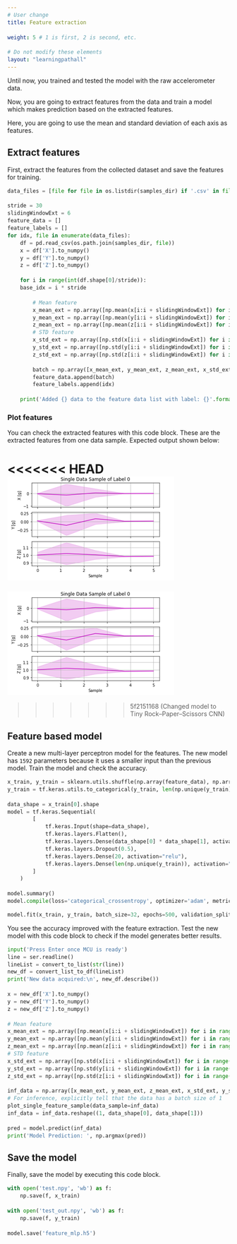 ```yaml
---
# User change
title: Feature extraction

weight: 5 # 1 is first, 2 is second, etc.

# Do not modify these elements
layout: "learningpathall"
---
```


Until now, you trained and tested the model with the raw accelerometer data.

Now, you are going to extract features from the data and train a model which makes prediction based on the extracted features.

Here, you are going to use the mean and standard deviation of each axis as features.

## Extract features

First, extract the features from the collected dataset and save the features for training.

```python
data_files = [file for file in os.listdir(samples_dir) if '.csv' in file]

stride = 30
slidingWindowExt = 6
feature_data = []
feature_labels = []
for idx, file in enumerate(data_files):
    df = pd.read_csv(os.path.join(samples_dir, file))
    x = df['X'].to_numpy()
    y = df['Y'].to_numpy()
    z = df['Z'].to_numpy()
    
    for i in range(int(df.shape[0]/stride)):
	base_idx = i * stride

        # Mean feature
        x_mean_ext = np.array([np.mean(x[i:i + slidingWindowExt]) for i in range(base_idx, base_idx + stride, slidingWindowExt)])
        y_mean_ext = np.array([np.mean(y[i:i + slidingWindowExt]) for i in range(base_idx, base_idx + stride, slidingWindowExt)])
        z_mean_ext = np.array([np.mean(z[i:i + slidingWindowExt]) for i in range(base_idx, base_idx + stride, slidingWindowExt)])
        # STD feature
        x_std_ext = np.array([np.std(x[i:i + slidingWindowExt]) for i in range(base_idx, base_idx + stride, slidingWindowExt)])
        y_std_ext = np.array([np.std(y[i:i + slidingWindowExt]) for i in range(base_idx, base_idx + stride, slidingWindowExt)])
        z_std_ext = np.array([np.std(z[i:i + slidingWindowExt]) for i in range(base_idx, base_idx + stride, slidingWindowExt)])
        
        batch = np.array([x_mean_ext, y_mean_ext, z_mean_ext, x_std_ext, y_std_ext, z_std_ext])
        feature_data.append(batch)
        feature_labels.append(idx)
        
    print('Added {} data to the feature data list with label: {}'.format(file, idx))
```
### Plot features

You can check the extracted features with this code block. These are the extracted features from one data sample.
Expected output shown below:

<<<<<<< HEAD
![output5](images/output5.PNG)
=======
![output5](Images/output5.PNG)
>>>>>>> 5f2151168 (Changed model to Tiny Rock–Paper–Scissors CNN)

## Feature based model

Create a new multi-layer perceptron model for the features. The new model has `1592` parameters because it uses a smaller input than the previous model. Train the model and check the accuracy. 

```python
x_train, y_train = sklearn.utils.shuffle(np.array(feature_data), np.array(feature_labels))
y_train = tf.keras.utils.to_categorical(y_train, len(np.unique(y_train)))

data_shape = x_train[0].shape
model = tf.keras.Sequential(
        [
            tf.keras.Input(shape=data_shape),
            tf.keras.layers.Flatten(),
            tf.keras.layers.Dense(data_shape[0] * data_shape[1], activation="relu"),
            tf.keras.layers.Dropout(0.5),
            tf.keras.layers.Dense(20, activation="relu"),
            tf.keras.layers.Dense(len(np.unique(y_train)), activation="softmax")
        ]
    )

model.summary()
model.compile(loss='categorical_crossentropy', optimizer='adam', metrics=['accuracy'])
```
```python
model.fit(x_train, y_train, batch_size=32, epochs=500, validation_split=0.4)
```

You see the accuracy improved with the feature extraction. Test the new model with this code block to check if the model generates better results. 

```python
input('Press Enter once MCU is ready')
line = ser.readline()
lineList = convert_to_list(str(line))
new_df = convert_list_to_df(lineList)
print('New data acquired:\n', new_df.describe())

x = new_df['X'].to_numpy()
y = new_df['Y'].to_numpy()
z = new_df['Z'].to_numpy()

# Mean feature
x_mean_ext = np.array([np.mean(x[i:i + slidingWindowExt]) for i in range(0, stride, slidingWindowExt)])
y_mean_ext = np.array([np.mean(y[i:i + slidingWindowExt]) for i in range(0, stride, slidingWindowExt)])
z_mean_ext = np.array([np.mean(z[i:i + slidingWindowExt]) for i in range(0, stride, slidingWindowExt)])
# STD feature
x_std_ext = np.array([np.std(x[i:i + slidingWindowExt]) for i in range(0, stride, slidingWindowExt)])
y_std_ext = np.array([np.std(y[i:i + slidingWindowExt]) for i in range(0, stride, slidingWindowExt)])
z_std_ext = np.array([np.std(z[i:i + slidingWindowExt]) for i in range(0, stride, slidingWindowExt)])

inf_data = np.array([x_mean_ext, y_mean_ext, z_mean_ext, x_std_ext, y_std_ext, z_std_ext])
# For inference, explicitly tell that the data has a batch size of 1
plot_single_feature_sample(data_sample=inf_data)
inf_data = inf_data.reshape((1, data_shape[0], data_shape[1]))

pred = model.predict(inf_data)
print('Model Prediction: ', np.argmax(pred))
```

## Save the model
Finally, save the model by executing this code block.

```python
with open('test.npy', 'wb') as f:
    np.save(f, x_train)

with open('test_out.npy', 'wb') as f:
    np.save(f, y_train)
    
model.save('feature_mlp.h5')
```

